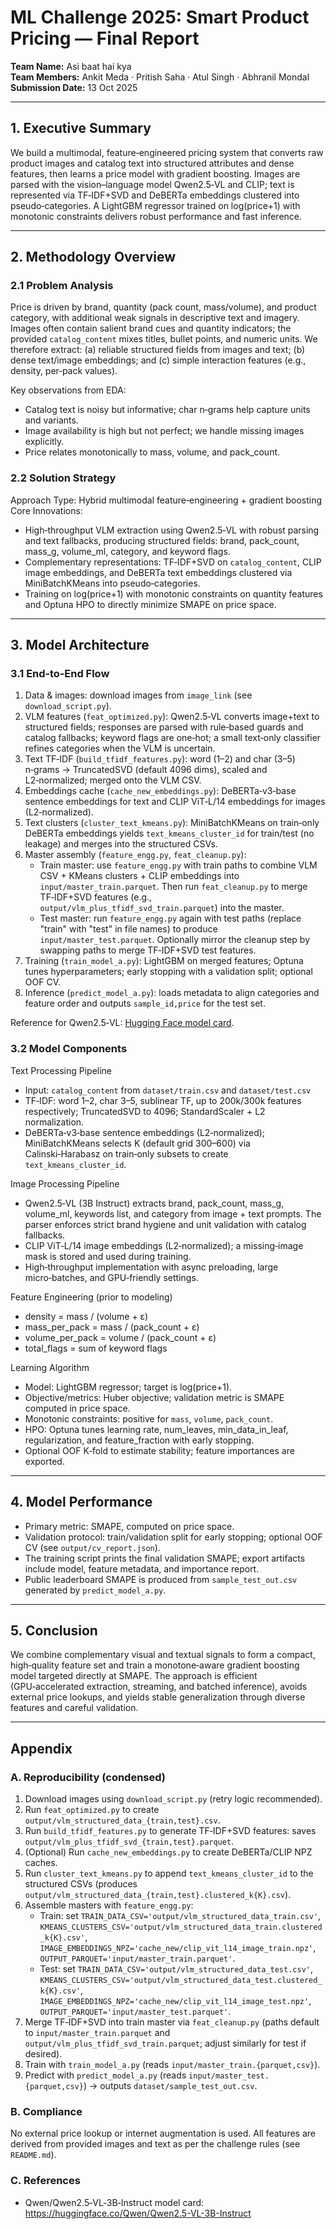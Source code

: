 # ML Challenge 2025: Smart Product Pricing — Final Report

**Team Name:** Asi baat hai kya  
**Team Members:** Ankit Meda · Pritish Saha · Atul Singh · Abhranil Mondal  
**Submission Date:** 13 Oct 2025

---

## 1. Executive Summary
We build a multimodal, feature‑engineered pricing system that converts raw product images and catalog text into structured attributes and dense features, then learns a price model with gradient boosting. Images are parsed with the vision–language model Qwen2.5‑VL and CLIP; text is represented via TF‑IDF+SVD and DeBERTa embeddings clustered into pseudo‑categories. A LightGBM regressor trained on log(price+1) with monotonic constraints delivers robust performance and fast inference.

---

## 2. Methodology Overview

### 2.1 Problem Analysis
Price is driven by brand, quantity (pack count, mass/volume), and product category, with additional weak signals in descriptive text and imagery. Images often contain salient brand cues and quantity indicators; the provided `catalog_content` mixes titles, bullet points, and numeric units. We therefore extract: (a) reliable structured fields from images and text; (b) dense text/image embeddings; and (c) simple interaction features (e.g., density, per‑pack values).

Key observations from EDA:
- Catalog text is noisy but informative; char n‑grams help capture units and variants.  
- Image availability is high but not perfect; we handle missing images explicitly.  
- Price relates monotonically to mass, volume, and pack_count.

### 2.2 Solution Strategy
Approach Type: Hybrid multimodal feature‑engineering + gradient boosting  
Core Innovations:
- High‑throughput VLM extraction using Qwen2.5‑VL with robust parsing and text fallbacks, producing structured fields: brand, pack_count, mass_g, volume_ml, category, and keyword flags.  
- Complementary representations: TF‑IDF+SVD on `catalog_content`, CLIP image embeddings, and DeBERTa text embeddings clustered via MiniBatchKMeans into pseudo‑categories.  
- Training on log(price+1) with monotonic constraints on quantity features and Optuna HPO to directly minimize SMAPE on price space.

---

## 3. Model Architecture

### 3.1 End‑to‑End Flow
1) Data & images: download images from `image_link` (see `download_script.py`).  
2) VLM features (`feat_optimized.py`): Qwen2.5‑VL converts image+text to structured fields; responses are parsed with rule‑based guards and catalog fallbacks; keyword flags are one‑hot; a small text‑only classifier refines categories when the VLM is uncertain.  
3) Text TF‑IDF (`build_tfidf_features.py`): word (1–2) and char (3–5) n‑grams → TruncatedSVD (default 4096 dims), scaled and L2‑normalized; merged onto the VLM CSV.  
4) Embeddings cache (`cache_new_embeddings.py`): DeBERTa‑v3‑base sentence embeddings for text and CLIP ViT‑L/14 embeddings for images (L2‑normalized).  
5) Text clusters (`cluster_text_kmeans.py`): MiniBatchKMeans on train‑only DeBERTa embeddings yields `text_kmeans_cluster_id` for train/test (no leakage) and merges into the structured CSVs.  
6) Master assembly (`feature_engg.py`, `feat_cleanup.py`):
   - Train master: use `feature_engg.py` with train paths to combine VLM CSV + KMeans clusters + CLIP embeddings into `input/master_train.parquet`. Then run `feat_cleanup.py` to merge TF‑IDF+SVD features (e.g., `output/vlm_plus_tfidf_svd_train.parquet`) into the master.  
   - Test master: run `feature_engg.py` again with test paths (replace "train" with "test" in file names) to produce `input/master_test.parquet`. Optionally mirror the cleanup step by swapping paths to merge TF‑IDF+SVD test features.  
7) Training (`train_model_a.py`): LightGBM on merged features; Optuna tunes hyperparameters; early stopping with a validation split; optional OOF CV.  
8) Inference (`predict_model_a.py`): loads metadata to align categories and feature order and outputs `sample_id,price` for the test set.

Reference for Qwen2.5‑VL: [Hugging Face model card](https://huggingface.co/Qwen/Qwen2.5-VL-3B-Instruct).

### 3.2 Model Components

Text Processing Pipeline
- Input: `catalog_content` from `dataset/train.csv` and `dataset/test.csv`  
- TF‑IDF: word 1–2, char 3–5, sublinear TF, up to 200k/300k features respectively; TruncatedSVD to 4096; StandardScaler + L2 normalization.  
- DeBERTa‑v3‑base sentence embeddings (L2‑normalized); MiniBatchKMeans selects K (default grid 300–600) via Calinski‑Harabasz on train‑only subsets to create `text_kmeans_cluster_id`.

Image Processing Pipeline
- Qwen2.5‑VL (3B Instruct) extracts brand, pack_count, mass_g, volume_ml, keywords list, and category from image + text prompts. The parser enforces strict brand hygiene and unit validation with catalog fallbacks.  
- CLIP ViT‑L/14 image embeddings (L2‑normalized); a missing‑image mask is stored and used during training.  
- High‑throughput implementation with async preloading, large micro‑batches, and GPU‑friendly settings.

Feature Engineering (prior to modeling)
- density = mass / (volume + ε)  
- mass_per_pack = mass / (pack_count + ε)  
- volume_per_pack = volume / (pack_count + ε)  
- total_flags = sum of keyword flags

Learning Algorithm
- Model: LightGBM regressor; target is log(price+1).  
- Objective/metrics: Huber objective; validation metric is SMAPE computed in price space.  
- Monotonic constraints: positive for `mass`, `volume`, `pack_count`.  
- HPO: Optuna tunes learning rate, num_leaves, min_data_in_leaf, regularization, and feature_fraction with early stopping.  
- Optional OOF K‑fold to estimate stability; feature importances are exported.

---

## 4. Model Performance
- Primary metric: SMAPE, computed on price space.  
- Validation protocol: train/validation split for early stopping; optional OOF CV (see `output/cv_report.json`).  
- The training script prints the final validation SMAPE; export artifacts include model, feature metadata, and importance report.  
- Public leaderboard SMAPE is produced from `sample_test_out.csv` generated by `predict_model_a.py`.

---

## 5. Conclusion
We combine complementary visual and textual signals to form a compact, high‑quality feature set and train a monotone‑aware gradient boosting model targeted directly at SMAPE. The approach is efficient (GPU‑accelerated extraction, streaming, and batched inference), avoids external price lookups, and yields stable generalization through diverse features and careful validation.

---

## Appendix

### A. Reproducibility (condensed)
1) Download images using `download_script.py` (retry logic recommended).  
2) Run `feat_optimized.py` to create `output/vlm_structured_data_{train,test}.csv`.  
3) Run `build_tfidf_features.py` to generate TF‑IDF+SVD features: saves `output/vlm_plus_tfidf_svd_{train,test}.parquet`.  
4) (Optional) Run `cache_new_embeddings.py` to create DeBERTa/CLIP NPZ caches.  
5) Run `cluster_text_kmeans.py` to append `text_kmeans_cluster_id` to the structured CSVs (produces `output/vlm_structured_data_{train,test}.clustered_k{K}.csv`).  
6) Assemble masters with `feature_engg.py`:
   - Train: set `TRAIN_DATA_CSV='output/vlm_structured_data_train.csv'`, `KMEANS_CLUSTERS_CSV='output/vlm_structured_data_train.clustered_k{K}.csv'`, `IMAGE_EMBEDDINGS_NPZ='cache_new/clip_vit_l14_image_train.npz'`, `OUTPUT_PARQUET='input/master_train.parquet'`.  
   - Test: set `TRAIN_DATA_CSV='output/vlm_structured_data_test.csv'`, `KMEANS_CLUSTERS_CSV='output/vlm_structured_data_test.clustered_k{K}.csv'`, `IMAGE_EMBEDDINGS_NPZ='cache_new/clip_vit_l14_image_test.npz'`, `OUTPUT_PARQUET='input/master_test.parquet'`.  
7) Merge TF‑IDF+SVD into train master via `feat_cleanup.py` (paths default to `input/master_train.parquet` and `output/vlm_plus_tfidf_svd_train.parquet`; adjust similarly for test if desired).  
8) Train with `train_model_a.py` (reads `input/master_train.{parquet,csv}`).  
9) Predict with `predict_model_a.py` (reads `input/master_test.{parquet,csv}`) → outputs `dataset/sample_test_out.csv`.

### B. Compliance
No external price lookup or internet augmentation is used. All features are derived from provided images and text as per the challenge rules (see `README.md`).

### C. References
- Qwen/Qwen2.5‑VL‑3B‑Instruct model card: https://huggingface.co/Qwen/Qwen2.5-VL-3B-Instruct
